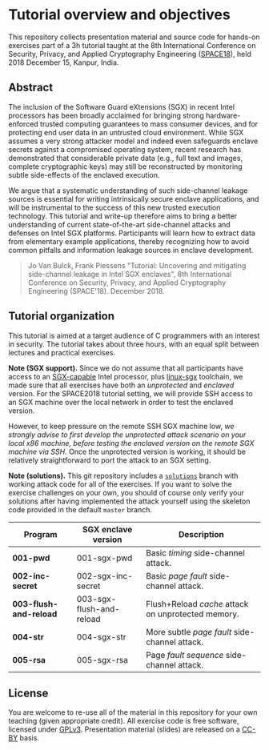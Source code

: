 # Tutorial overview and objectives

This repository collects presentation material and source code for hands-on
exercises part of a 3h tutorial taught at the 8th International Conference on
Security, Privacy, and Applied Cryptography Engineering
([SPACE18](https://space2018.cse.iitk.ac.in/)), held 2018 December 15, Kanpur,
India.

## Abstract

The inclusion of the Software Guard eXtensions (SGX) in recent Intel processors
has been broadly acclaimed for bringing strong hardware-enforced trusted
computing guarantees to mass consumer devices, and for protecting end user data
in an untrusted cloud environment.  While SGX assumes a very strong attacker
model and indeed even safeguards enclave secrets against a compromised
operating system, recent research has demonstrated that considerable private
data (e.g., full text and images, complete cryptographic keys) may still be
reconstructed by monitoring subtle side-effects of the enclaved execution.

We argue that a systematic understanding of such side-channel leakage sources
is essential for writing intrinsically secure enclave applications, and will be
instrumental to the success of this new trusted execution technology.  This
tutorial and write-up therefore aims to bring a better understanding of current
state-of-the-art side-channel attacks and defenses on Intel SGX platforms.
Participants will learn how to extract data from elementary example
applications, thereby recognizing how to avoid common pitfalls and information
leakage sources in enclave development.

> Jo Van Bulck, Frank Piessens "Tutorial: Uncovering and mitigating side-channel
> leakage in Intel SGX enclaves", 8th International Conference on Security,
> Privacy, and Applied Cryptography Engineering (SPACE'18). December 2018.

## Tutorial organization

This tutorial is aimed at a target audience of C programmers with an interest
in security. The tutorial takes about three hours, with an equal split between
lectures and practical exercises.

**Note (SGX support).** Since we do not assume that all participants have
access to an [SGX-capable](https://github.com/ayeks/SGX-hardware) Intel
processor, plus [linux-sgx](https://github.com/01org/linux-sgx) toolchain, we
made sure that all exercises have both an _unprotected_ and _enclaved_ version.
For the SPACE2018 tutorial setting, we will provide SSH access to an SGX
machine over the local network in order to test the enclaved version.

However, to keep pressure on the remote SSH SGX machine low, *we strongly
advise to first develop the unprotected attack scenario on your local x86
machine, before testing the enclaved version on the remote SGX machine via
SSH.* Once the unprotected version is working, it should be relatively
straightforward to port the attack to an SGX setting.

**Note (solutions).** This git repository includes a
[`solutions`](https://github.com/jovanbulck/sgx-tutorial-space18/tree/solutions)
branch with working attack code for all of the exercises. If you want to solve
the exercise challenges on your own, you should of course only verify your
solutions after having implemented the attack yourself using the skeleton code
provided in the default `master` branch.


| Program                   | SGX enclave version      | Description                                        |
|---------------------------|--------------------------|----------------------------------------------------|
| **001-pwd**               | 001-sgx-pwd              | Basic _timing_ side-channel attack.                |
| **002-inc-secret**        | 002-sgx-inc-secret       | Basic _page fault_ side-channel attack.            |
| **003-flush-and-reload**  | 003-sgx-flush-and-reload | Flush+Reload _cache_ attack on unprotected memory. |
| **004-str**               | 004-sgx-str              | More subtle _page fault_ side-channel attack.      |
| **005-rsa**               | 005-sgx-rsa              | Page _fault sequence_ side-channel attack.         |

## License

You are welcome to re-use all of the material in this repository for your own
teaching (given appropriate credit). All exercise code is free software,
licensed under [GPLv3](https://www.gnu.org/licenses/gpl-3.0).
Presentation material (slides) are released on a
[CC-BY](https://creativecommons.org/licenses/by/4.0/) basis. 

